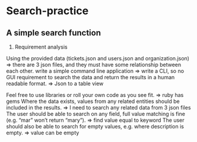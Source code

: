 # Search-practice
## A simple search function

1. Requirement analysis

Using the provided data (tickets.json and users.json and organization.json) => there are 3 json files, and they must have some relationship between each other.
write a simple command line application => write a CLI, so no GUI requirement
to search the data and return the results in a human readable format. => Json to a table view

Feel free to use libraries or roll your own code as you see fit. => ruby has gems
Where the data exists, values from any related entities should be included in the results. => I need to search any related data from 3 json files
The user should be able to search on any field, full value matching is fine (e.g. “mar” won’t return “mary”). => find value equal to keyword
The user should also be able to search for empty values, e.g. where description is empty. => value can be empty
